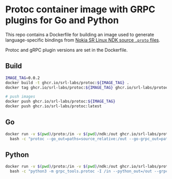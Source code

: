 # Protoc container image with GRPC plugins for Go and Python

This repo contains a Dockerfile for building an image used to generate language-specific bindings from [Nokia SR Linux NDK source `.proto` files](https://github.com/nokia/srlinux-ndk-protobufs).

Protoc and gRPC plugin versions are set in the Dockerfile.

## Build

```bash
IMAGE_TAG=0.0.2
docker build -t ghcr.io/srl-labs/protoc:${IMAGE_TAG} .
docker tag ghcr.io/srl-labs/protoc:${IMAGE_TAG} ghcr.io/srl-labs/protoc:latest
```

```bash
# push images
docker push ghcr.io/srl-labs/protoc:${IMAGE_TAG}
docker push ghcr.io/srl-labs/protoc:latest
```

## Go

```bash
docker run -v $(pwd)/proto:/in -v $(pwd)/ndk:/out ghcr.io/srl-labs/protoc \
  bash -c "protoc --go_out=paths=source_relative:/out --go-grpc_out=paths=source_relative:/out *.proto"
```

## Python

```bash
docker run -v $(pwd)/proto:/in -v $(pwd)/ndk:/out ghcr.io/srl-labs/protoc \
  bash -c "python3 -m grpc_tools.protoc -I /in --python_out=/out --grpc_python_out=/out *.proto"
```
